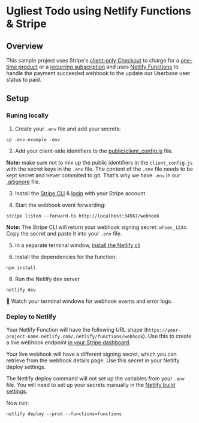 # Ugliest Todo using Netlify Functions & Stripe

## Overview

This sample project uses Stripe's [client-only Checkout](https://stripe.com/docs/payments/checkout/client-only) to charge for a [one-time product](https://stripe.com/docs/payments/checkout/client) or a [recurring subscription](https://stripe.com/docs/payments/checkout/client-subscription) and uses [Netlify Functions](https://www.netlify.com/products/functions/) to handle the payment succeeded webhook to the update our Userbase user status to paid.

## Setup

### Runing locally

1. Create your `.env` file and add your secrets:

```shell
cp .env.example .env
```

2. Add your client-side identifiers to the [public/client_config.js](public/client_config.js) file.

**Note:** make sure not to mix up the public identifiers in the `client_config.js` with the secret keys in the `.env` file. The content of the `.env` file needs to be kept secret and never commited to git. That's why we have `.env` in our [.gitignore](.gitignore) file.

3. Install the [Stripe CLI](https://github.com/stripe/stripe-cli#installation) & [login](https://github.com/stripe/stripe-cli/wiki/login-command) with your Stripe account.

4. Start the webhook event forwarding:

```shell
stripe listen --forward-to http://localhost:34567/webhook
```

**Note:** The Stripe CLI will return your webhook signing secret: `whsec_1234`. Copy the secret and paste it into your `.env` file.

5. In a separate terminal window, [install the Netlify cli](https://github.com/netlify/cli/blob/master/docs/netlify-dev.md#netlify-functions)

6. Install the dependencies for the function:

```shell
npm install
```

6. Run the Netlify dev server

```shell
netlify dev
```

🎉 Watch your terminal windows for webhook events and error logs.

### Deploy to Netlify

Your Netlify Function will have the following URL shape (`https://your-project-name.netlify.com/.netlify/functions/webhook`). Use this to create a live webhook endpoint [in your Stripe dashboard](https://stripe.com/docs/webhooks/setup#configure-webhook-settings).

Your live webhook will have a different signing secret, which you can retrieve from the webhook details page. Use this secret in your Netlify deploy settings.

The Netlify deploy command will not set up the variables from your `.env` file. You will need to set up your secrets manually in the [Netlify build settings](https://app.netlify.com/sites/userbase-with-stripe/settings/deploys#environment-variables).

Now run:

```shell
netlify deploy --prod --functions=functions
```
